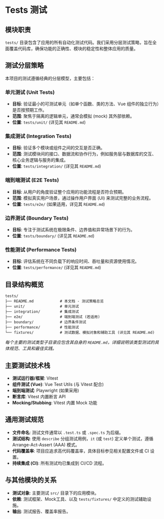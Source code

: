 # Tests 测试

## 模块职责
`tests/` 目录包含了应用的所有自动化测试代码。我们采用分层测试策略，旨在全面覆盖代码库，确保功能的正确性、模块的稳定性和整体应用的质量。

## 测试分层策略
本项目的测试遵循经典的分层模型，主要包括：

### 单元测试 (Unit Tests)
-   **目标**: 验证最小的可测试单元（如单个函数、类的方法、Vue 组件的独立行为）是否按预期工作。
-   **范围**: 聚焦于隔离的逻辑单元，通常会模拟 (mock) 其外部依赖。
-   **位置**: `tests/unit/` (详见其 `README.md`)

### 集成测试 (Integration Tests)
-   **目标**: 验证多个模块或组件之间的交互是否正确。
-   **范围**: 测试模块间的接口、数据流和协作行为，例如服务层与数据库的交互、核心业务逻辑与服务的集成。
-   **位置**: `tests/integration/` (详见其 `README.md`)

### 端到端测试 (E2E Tests)
-   **目标**: 从用户的角度验证整个应用的功能流程是否符合预期。
-   **范围**: 模拟真实用户场景，通过操作用户界面 (UI) 来测试完整的业务流程。
-   **位置**: `tests/e2e/` (如果适用，详见其 `README.md`)

### 边界测试 (Boundary Tests)
-   **目标**: 专注于测试系统在极限条件、边界值和异常场景下的行为。
-   **位置**: `tests/boundary/` (详见其 `README.md`)

### 性能测试 (Performance Tests)
-   **目标**: 评估系统在不同负载下的响应时间、吞吐量和资源使用情况。
-   **位置**: `tests/performance/` (详见其 `README.md`)

## 目录结构概览
```
tests/
├── README.md            # 本文档 - 测试策略总览
├── unit/                # 单元测试
├── integration/         # 集成测试
├── e2e/                 # 端到端测试 (若适用)
├── boundary/            # 边界条件测试
├── performance/         # 性能测试
└── fixtures/            # 测试数据、模拟对象和辅助工具 (详见其 README.md)
```
*每个主要的测试类型子目录应包含其自身的 `README.md`，详细说明该类型测试的具体规范、工具和最佳实践。*

## 主要测试技术栈
-   **测试运行器/框架**: Vitest
-   **组件测试 (Vue)**: Vue Test Utils (与 Vitest 配合)
-   **端到端测试**: Playwright (如果采用)
-   **断言库**: Vitest 内置断言 API
-   **Mocking/Stubbing**: Vitest 内置 Mock 功能

## 通用测试规范
-   **文件命名**: 测试文件通常以 `.test.ts` 或 `.spec.ts` 为后缀。
-   **测试结构**: 使用 `describe` 分组测试用例，`it` (或 `test`) 定义单个测试，遵循 Arrange-Act-Assert (AAA) 模式。
-   **代码覆盖率**: 项目应追求高代码覆盖率，具体目标参见相关配置文件或 CI 设置。
-   **持续集成 (CI)**: 所有测试均已集成到 CI/CD 流程。

## 与其他模块的关系
-   **测试对象**: 主要测试 `src/` 目录下的应用模块。
-   **依赖**: 测试框架、Mock工具、以及 `tests/fixtures/` 中定义的测试辅助设施。
-   **输出**: 测试报告、覆盖率报告。
